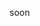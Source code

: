 soon
<!---
#include <future>
#include <iostream>
#include <thread>
#include <mutex>
#include <chrono>

void produce(std::promise<int>& px)
{
	using namespace std::literals;

	int x = 42;
	std::this_thread::sleep_for(2s);

	std::cout << "Promise sets shared state to " << x << '\n';
	px.set_value(x);
}

void consume(std::shared_future<int>& fx)
{
	auto id = std::this_thread::get_id();
	std::cout << "Thread " << id << " calling get()...\n";
	int x = fx.get();
	std::cout << "Thread " << id << " returns from calling get()\n";
	std::cout << "Thread " << id << " has answer " << x << '\n';
}

int main() 
{
	std::promise<int> prom;
	std::shared_future<int> shared_fut1 = prom.get_future();

	std::shared_future<int> shared_fut2 = shared_fut1;

	std::jthread tprod(produce, std::ref(prom));

	std::jthread tcon1(consume, std::ref(shared_fut1));
	std::thread tcon2(consume, std::ref(shared_fut2));
}
--->
